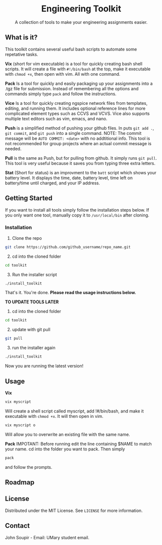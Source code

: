 <!-- PROJECT LOGO -->
<br />
<p align="center">

  <h1 align="center">Engineering Toolkit</h1>

  <p align="center">
    A collection of tools to make your engineering assignments easier.
    <br />
  </p>
</p>

<!-- ABOUT THE PROJECT -->
## What is it?

This toolkit contains several useful bash scripts to automate some repetative tasks. 


**Vix**
(short for vim executable) is a tool for quickly creating bash shell scripts. 
It will create a file with `#!/bin/bash` at the top, make it executable with `chmod +x`, then open with vim. All with one command.

**Pack** 
Is a tool for quickly and easily packaging up your assignments into a .tgz file for submission. 
Instead of remembering all the options and commands simply type `pack` and follow the instructions.

**Vice**
Is a tool for quickly creating ngspice network files from templates, editing, and running them.
It includes optional reference lines for more complicated element types such as CCVS and VCVS.
Vice also supports multiple text editors such as vim, emacs, and nano. 



**Push** 
is a simplified method of pushing your github files. 
In puts `git add .`, `git commit`, and `git push` into a single command.
NOTE: The commit message will be `AUTO COMMIT: <date>` with no addtitional info. 
This tool is not recommended for group projects where an actual commit message is needed.

**Pull**
is the same as Push, but for pulling from github. 
It simply runs `git pull`. 
This tool is very useful because it saves you from typing three extra letters. 

**Stat**
(Short for status) is an improvment to the `batt` script which shows your battery level. 
It displays the time, date, battery level, time left on battery/time until charged, and your IP address. 


<!-- GETTING STARTED -->
## Getting Started

If you want to install all tools simply follow the installation steps below. 
If you only want one tool, manually copy it to `/usr/local/bin` after cloning.

### Installation

1. Clone the repo
```sh
git clone https://github.com/github_username/repo_name.git
```
2. cd into the cloned folder
```sh
cd toolkit
```
3. Run the installer script
```sh
./install_toolkit
```
That's it. You're done.
**Please read the usage instructions below.** 


**TO UPDATE TOOLS LATER**
1. cd into the cloned folder
```sh
cd toolkit
```
2. update with git pull
```sh
git pull
```
3. run the installer again
```sh
./install_toolkit
```
Now you are running the latest version!

<!-- USAGE EXAMPLES -->
## Usage

**Vix**
```sh
vix myscript
```
Will create a shell script called myscript, add !#/bin/bash, and make it executable with `chmod +x`. It will then open in vim.

```sh
vix myscript o
```
Will allow you to overwrite an existing file with the same name.


**Pack**
IMPOTANT: Before running edit the line containing $NAME to match your name.
cd into the folder you want to pack.
Then simply 
```sh
pack
``` 
and follow the prompts.




<!-- ROADMAP -->
## Roadmap

<!-- LICENSE -->
## License

Distributed under the MIT License. See `LICENSE` for more information.



<!-- CONTACT -->
## Contact

John Soupir - Email: UMary student email.


